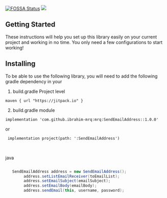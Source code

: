 [![FOSSA Status](https://app.fossa.com/api/projects/git%2Bgithub.com%2Fibrahim-mrq%2FSendEmailAddress.svg?type=shield)](https://app.fossa.com/projects/git%2Bgithub.com%2Fibrahim-mrq%2FSendEmailAddress?ref=badge_shield) [![](https://jitpack.io/v/ibrahim-mrq/SendEmailAddress.svg)](https://jitpack.io/#ibrahim-mrq/SendEmailAddress)


## Getting Started
These instructions will help you set up this library easily on your current project and working in no time. You only need a few configurations to start working!
<br/>


## Installing
To be able to use the following library, you will need to add the following gradle dependency in your
<br/>
1. build.gradle Project level

```
maven { url "https://jitpack.io" }
```
2. build.gradle module

```
implementation 'com.github.ibrahim-mrq:mrq:SendEmailAddress::1.0.0'
```
or
   
```
 implementation project(path: ':SendEmailAddress')
 ```
 
<br/>

  java
  
``` java

   SendEmailAddress address = new SendEmailAddress();
        address.setListEmailReceiver(toEmailList);
        address.setEmailSubject(emailSubject);
        address.setEmailBody(emailBody);
        address.sendEmail(this, username, password);
    
```
<br/>

